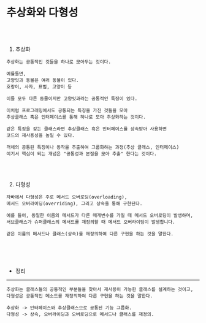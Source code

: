 # 추상화와 다형성

<br /><br />

1. 추상화

```
추상화는 공통적인 것들을 하나로 모아두는 것이다.

예를들면,
고양잇과 동물은 여러 동물이 있다.
호랑이, 사자, 표범, 고양이 등

이들 모두 다른 동물이지만 고양잇과라는 공통적인 특징이 있다.

이처럼 프로그래밍에서도 공통되는 특징을 가진 것들을 모아
추상클래스 혹은 인터페이스를 통해 하나로 모아 추상화하는 것이다.

같은 특징을 갖는 클래스라면 추상클래스 혹은 인터페이스를 상속받아 사용하면
코드의 재사용성을 높일 수 있다.
```

```
객체의 공통된 특징이나 동작을 추출하여 그룹화하는 과정(추상 클래스, 인터페이스)
여기서 핵심이 되는 개념은 "공통성과 본질을 모아 추출" 한다는 것이다.
```

<br /><br />

2. 다형성

```
자바에서 다형성은 주로 메서드 오버로딩(overloading),
메서드 오버라이딩(overriding), 그리고 상속을 통해 구현된다.

예를 들어, 동일한 이름의 메서드가 다른 매개변수를 가질 때 메서드 오버로딩이 발생하며,
서브클래스가 슈퍼클래스의 메서드를 재정의할 때 메서드 오버라이딩이 발생합니다.
```

```
같은 이름의 메서드나 클래스(상속)를 재정의하여 다른 구현을 하는 것을 말한다.
```

<br /><br /><br />

* 정리
---

```
추상화는 클래스들의 공통적인 부분들을 찾아서 재사용이 가능한 클래스를 설계하는 것이고,
다형성은 공통적인 메소드를 재정의하여 다른 구현을 하는 것을 말한다.

추상화 -> 인터페이스와 추상클래스으로 공통된 기능 그룹화.
다형성 -> 상속, 오버라이딩과 오버로딩으로 메서드나 클래스를 재정의.
```
